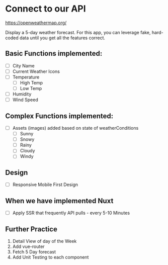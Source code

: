 # Connect to our API

https://openweathermap.org/

Display a 5-day weather forecast. 
For this app, you can leverage fake, hard-coded data until you get all the features correct.


## Basic Functions implemented:
  - [ ] City Name 
  - [ ] Current Weather Icons
  - [ ] Temperature
    - [ ] High Temp
    - [ ] Low Temp
  - [ ] Humidity
  - [ ] Wind Speed
## Complex Functions implemented:
 - [ ] Assets (images) added based on state of weatherConditions
   - [ ] Sunny
   - [ ] Snowy
   - [ ] Rainy
   - [ ] Cloudy
   - [ ] Windy
## Design
  - [ ] Responsive Mobile First Design
## When we have implemented Nuxt
  - [ ] Apply SSR that frequently API pulls - every 5-10 Minutes

## Further Practice 
  1. Detail View of day of the Week
  2. Add vue-router 
  3. Fetch 5 Day forecast
  4. Add Unit Testing to each component
